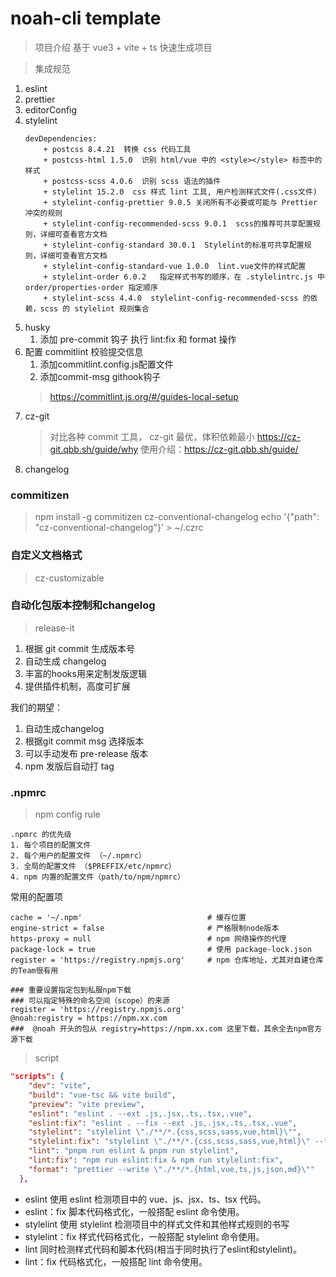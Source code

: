 # noah-cli template

> 项目介绍
基于 vue3 + vite + ts 快速生成项目

> 集成规范
1. eslint 
2. prettier
3. editorConfig
4. stylelint
    ```shell
    devDependencies:
        + postcss 8.4.21  转换 css 代码工具
        + postcss-html 1.5.0  识别 html/vue 中的 <style></style> 标签中的样式
        + postcss-scss 4.0.6  识别 scss 语法的插件
        + stylelint 15.2.0  css 样式 lint 工具, 用户检测样式文件(.css文件)
        + stylelint-config-prettier 9.0.5 关闭所有不必要或可能与 Prettier 冲突的规则
        + stylelint-config-recommended-scss 9.0.1  scss的推荐可共享配置规则，详细可查看官方文档
        + stylelint-config-standard 30.0.1  Stylelint的标准可共享配置规则，详细可查看官方文档
        + stylelint-config-standard-vue 1.0.0  lint.vue文件的样式配置
        + stylelint-order 6.0.2   指定样式书写的顺序，在 .stylelintrc.js 中 order/properties-order 指定顺序
        + stylelint-scss 4.4.0  stylelint-config-recommended-scss 的依赖，scss 的 stylelint 规则集合
    ```
5. husky
   1. 添加 pre-commit 钩子 执行 lint:fix 和 format 操作
6. 配置 commitlint 校验提交信息
   1. 添加commitlint.config.js配置文件
   2. 添加commit-msg githook钩子
    > https://commitlint.js.org/#/guides-local-setup
<!-- todo -->
7. cz-git
   > 对比各种 commit 工具， cz-git 最优，体积依赖最小 https://cz-git.qbb.sh/guide/why
   > 使用介绍：https://cz-git.qbb.sh/guide/
8. changelog

### commitizen
> npm install -g commitizen cz-conventional-changelog
> echo '{"path": "cz-conventional-changelog"}' > ~/.czrc

### 自定义文档格式
> cz-customizable


### 自动化包版本控制和changelog
> release-it
1. 根据 git commit 生成版本号
2. 自动生成 changelog
3. 丰富的hooks用来定制发版逻辑
4. 提供插件机制，高度可扩展

我们的期望：
1. 自动生成changelog
2. 根据git commit msg 选择版本
3. 可以手动发布 pre-release 版本
4. npm 发版后自动打 tag

### .npmrc
> npm config rule
```
.npmrc 的优先级
1. 每个项目的配置文件
2. 每个用户的配置文件 （~/.npmrc）
3. 全局的配置文件 （$PREFFIX/etc/npmrc）
4. npm 内置的配置文件（path/to/npm/npmrc）

```
常用的配置项
```
cache = '~/.npm'                            # 缓存位置
engine-strict = false                       # 严格限制node版本
https-proxy = null                          # npm 网络操作的代理
package-lock = true                         # 使用 package-lock.json
register = 'https://registry.npmjs.org'     # npm 仓库地址，尤其对自建仓库的Team很有用

### 重要设置指定包到私服npm下载
### 可以指定特殊的命名空间（scope）的来源
register = 'https://registry.npmjs.org'   
@noah:registry = https://npm.xx.com  
###  @noah 开头的包从 registry=https://npm.xx.com 这里下载，其余全去npm官方源下载

```


> script
```json
"scripts": {
    "dev": "vite",
    "build": "vue-tsc && vite build",
    "preview": "vite preview",
    "eslint": "eslint . --ext .js,.jsx,.ts,.tsx,.vue",
    "eslint:fix": "eslint . --fix --ext .js,.jsx,.ts,.tsx,.vue",
    "stylelint": "stylelint \"./**/*.{css,scss,sass,vue,html}\"",
    "stylelint:fix": "stylelint \"./**/*.{css,scss,sass,vue,html}\" --fix",
    "lint": "pnpm run eslint & pnpm run stylelint",
    "lint:fix": "npm run eslint:fix & npm run stylelint:fix",
    "format": "prettier --write \"./**/*.{html,vue,ts,js,json,md}\""
  },
```
+ eslint 使用 eslint 检测项目中的 vue、js、jsx、ts、tsx 代码。
+ eslint：fix 脚本代码格式化，一般搭配 eslint 命令使用。
+ stylelint 使用 stylelint 检测项目中的样式文件和其他样式规则的书写
+ stylelint：fix 样式代码格式化，一般搭配 stylelint 命令使用。
+ lint 同时检测样式代码和脚本代码(相当于同时执行了eslint和stylelint)。
+ lint：fix 代码格式化，一般搭配 lint 命令使用。
